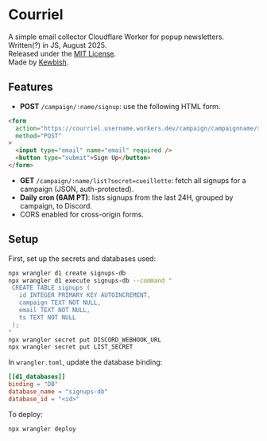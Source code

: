 # Courriel

A simple email collector Cloudflare Worker for popup newsletters.  
Written(?) in JS, August 2025.  
Released under the [MIT License](./LICENSE).  
Made by [Kewbish](https://kewbi.sh).

## Features

- **POST** `/campaign/:name/signup`: use the following HTML form.

```html
<form
  action="https://courriel.username.workers.dev/campaign/campaignname/signup"
  method="POST"
>
  <input type="email" name="email" required />
  <button type="submit">Sign Up</button>
</form>
```

- **GET** `/campaign/:name/list?secret=cueillette`: fetch all signups for a campaign (JSON, auth-protected).
- **Daily cron (6AM PT)**: lists signups from the last 24H, grouped by campaign, to Discord.
- CORS enabled for cross-origin forms.

## Setup

First, set up the secrets and databases used:

```bash
npx wrangler d1 create signups-db
npx wrangler d1 execute signups-db --command "
 CREATE TABLE signups (
   id INTEGER PRIMARY KEY AUTOINCREMENT,
   campaign TEXT NOT NULL,
   email TEXT NOT NULL,
   ts TEXT NOT NULL
 );
"
npx wrangler secret put DISCORD_WEBHOOK_URL
npx wrangler secret put LIST_SECRET
```

In `wrangler.toml`, update the database binding:

```toml
[[d1_databases]]
binding = "DB"
database_name = "signups-db"
database_id = "<id>"
```

To deploy:

```bash
npx wrangler deploy
```

